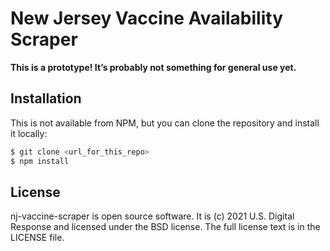 # New Jersey Vaccine Availability Scraper

**This is a prototype! It’s probably not something for general use yet.**


## Installation

This is not available from NPM, but you can clone the repository and install it locally:

```sh
$ git clone <url_for_this_repo>
$ npm install
```


## License

nj-vaccine-scraper is open source software. It is (c) 2021 U.S. Digital Response and licensed under the BSD license. The full license text is in the LICENSE file.

